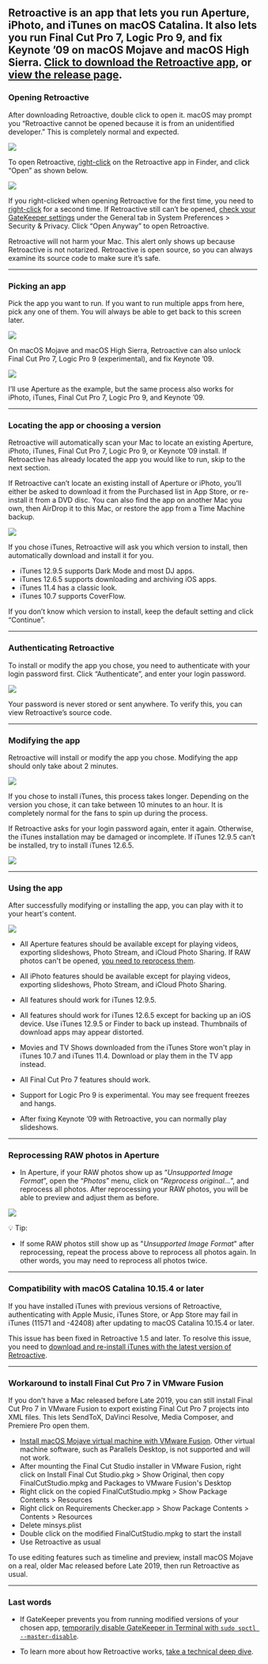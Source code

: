 ## Retroactive is an app that lets you run Aperture, iPhoto, and iTunes on macOS Catalina. It also lets you run Final Cut Pro 7, Logic Pro 9, and fix Keynote ’09 on macOS Mojave and macOS High Sierra. [Click to download the Retroactive app](https://github.com/cormiertyshawn895/Retroactive/releases/download/1.5/Retroactive.1.5.zip), or [view the release page](https://github.com/cormiertyshawn895/Retroactive/releases).


### Opening Retroactive

After downloading Retroactive, double click to open it. macOS may prompt you “Retroactive cannot be opened because it is from an unidentified developer.” This is completely normal and expected.

![](screenshots/2.jpg)

To open Retroactive, [right-click](https://support.apple.com/HT207700) on the Retroactive app in Finder, and click “Open” as shown below.

![](screenshots/3.jpg)

If you right-clicked when opening Retroactive for the first time, you need to [right-click](https://support.apple.com/HT207700) for a second time. If Retroactive still can’t be opened, [check your GateKeeper settings](https://support.apple.com/en-us/HT202491) under the General tab in System Preferences > Security & Privacy. Click “Open Anyway” to open Retroactive.

Retroactive will not harm your Mac. This alert only shows up because Retroactive is not notarized. Retroactive is open source, so you can always examine its source code to make sure it’s safe.

---

### Picking an app

Pick the app you want to run. If you want to run multiple apps from here, pick any one of them. You will always be able to get back to this screen later.

![](screenshots/4.jpg)

On macOS Mojave and macOS High Sierra, Retroactive can also unlock Final Cut Pro 7, Logic Pro 9 (experimental), and fix Keynote ’09.

![](screenshots/4b.jpg)

I’ll use Aperture as the example, but the same process also works for iPhoto, iTunes, Final Cut Pro 7, Logic Pro 9, and Keynote ’09.

---

### Locating the app or choosing a version

Retroactive will automatically scan your Mac to locate an existing Aperture, iPhoto, iTunes, Final Cut Pro 7, Logic Pro 9, or Keynote ’09 install. If Retroactive has already located the app you would like to run, skip to the next section.

If Retroactive can’t locate an existing install of Aperture or iPhoto, you’ll either be asked to download it from the Purchased list in App Store, or re-install it from a DVD disc. You can also find the app on another Mac you own, then AirDrop it to this Mac, or restore the app from a Time Machine backup.

![](screenshots/5.jpg)

If you chose iTunes, Retroactive will ask you which version to install, then automatically download and install it for you.

- iTunes 12.9.5 supports Dark Mode and most DJ apps.
- iTunes 12.6.5 supports downloading and archiving iOS apps.
- iTunes 11.4 has a classic look.
- iTunes 10.7 supports CoverFlow.

If you don’t know which version to install, keep the default setting and click “Continue”.

---

### Authenticating Retroactive

To install or modify the app you chose, you need to authenticate with your login password first. Click “Authenticate”, and enter your login password.

![](screenshots/6.jpg)

Your password is never stored or sent anywhere. To verify this, you can view Retroactive’s source code.

---

### Modifying the app

Retroactive will install or modify the app you chose. Modifying the app should only take about 2 minutes.

![](screenshots/7.jpg)

If you chose to install iTunes, this process takes longer. Depending on the version you chose, it can take between 10 minutes to an hour. It is completely normal for the fans to spin up during the process.

If Retroactive asks for your login password again, enter it again. Otherwise, the iTunes installation may be damaged or incomplete. If iTunes 12.9.5 can’t be installed, try to install iTunes 12.6.5.

![](screenshots/8.jpg)

---

### Using the app

After successfully modifying or installing the app, you can play with it to your heart's content.

![](screenshots/9.jpg)

- All Aperture features should be available except for playing videos, exporting slideshows, Photo Stream, and iCloud Photo Sharing. If RAW photos can't be opened, [you need to reprocess them](https://github.com/cormiertyshawn895/Retroactive#reprocessing-raw-photos-in-aperture).

- All iPhoto features should be available except for playing videos, exporting slideshows, Photo Stream, and iCloud Photo Sharing.

- All features should work for iTunes 12.9.5.

- All features should work for iTunes 12.6.5 except for backing up an iOS device. Use iTunes 12.9.5 or Finder to back up instead. Thumbnails of download apps may appear distorted.

- Movies and TV Shows downloaded from the iTunes Store won't play in iTunes 10.7 and iTunes 11.4. Download or play them in the TV app instead.

- All Final Cut Pro 7 features should work.

- Support for Logic Pro 9 is experimental. You may see frequent freezes and hangs.

- After fixing Keynote ’09 with Retroactive, you can normally play slideshows.

---

### Reprocessing RAW photos in Aperture

- In Aperture, if your RAW photos show up as “*Unsupported Image Format*”, open the “*Photos*” menu, click on “*Reprocess original…*”, and reprocess all photos. After reprocessing your RAW photos, you will be able to preview and adjust them as before.

![](screenshots/reprocess.jpg)

💡 Tip:

- If some RAW photos still show up as "*Unsupported Image Format*" after reprocessing, repeat the process above to reprocess all photos again. In other words, you may need to reprocess all photos twice. 

---

### Compatibility with macOS Catalina 10.15.4 or later

If you have installed iTunes with previous versions of Retroactive, authenticating with Apple Music, iTunes Store, or App Store may fail in iTunes (11571 and -42408) after updating to macOS Catalina 10.15.4 or later.

This issue has been fixed in Retroactive 1.5 and later. To resolve this issue, you need to [download and re-install iTunes with the latest version of Retroactive](https://github.com/cormiertyshawn895/Retroactive/releases).

---

### Workaround to install Final Cut Pro 7 in VMware Fusion

If you don't have a Mac released before Late 2019, you can still install Final Cut Pro 7 in VMware Fusion to export existing Final Cut Pro 7 projects into XML files. This lets SendToX, DaVinci Resolve, Media Composer, and Premiere Pro open them. 

- [Install macOS Mojave virtual machine with VMware Fusion](https://www.huibdijkstra.nl/how-to-set-up-a-osx-mojave-vm-in-vmware-fusion/). Other virtual machine software, such as Parallels Desktop, is not supported and will not work.
- After mounting the Final Cut Studio installer in VMware Fusion, right click on Install Final Cut Studio.pkg > Show Original, then copy FinalCutStudio.mpkg and Packages to VMware Fusion's Desktop
- Right click on the copied FinalCutStudio.mpkg > Show Package Contents > Resources
- Right click on Requirements Checker.app > Show Package Contents > Contents > Resources
- Delete minsys.plist
- Double click on the modified FinalCutStudio.mpkg to start the install
- Use Retroactive as usual

To use editing features such as timeline and preview, install macOS Mojave on a real, older Mac released before Late 2019, then run Retroactive as usual.

---

### Last words
- If GateKeeper prevents you from running modified versions of your chosen app, [temporarily disable GateKeeper in Terminal with `sudo spctl --master-disable`](http://osxdaily.com/2015/05/04/disable-gatekeeper-command-line-mac-osx/).

- To learn more about how Retroactive works, [take a technical deep dive](https://medium.com/@cormiertyshawn895/deep-dive-how-does-retroactive-work-95fe0e5ea49e).
